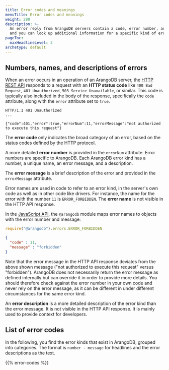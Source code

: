 ```yaml
---
title: Error codes and meanings
menuTitle: Error codes and meanings
weight: 280
description: >-
  An error reply from ArangoDB servers contain a code, error number, and message
  and you can look up additional information for a specific kind of error
pageToc:
  maxHeadlineLevel: 3
archetype: default
---
```

## Numbers, names, and descriptions of errors

When an error occurs in an operation of an ArangoDB server, the
[HTTP REST API](http-api/_index.md) responds to a request with an
**HTTP status code** like `400 Bad Request`, `401 Unauthorized`,
`503 Service Unavailable`, or similar. This code is typically also included in
the body of the response, specifically the `code` attribute, along with the
`error` attribute set to `true`.

```
HTTP/1.1 401 Unauthorized
...

{"code":401,"error":true,"errorNum":11,"errorMessage":"not authorized to execute this request"}
```

The **error code** only indicates the broad category of an error, based on the
status codes defined by the HTTP protocol.

A more detailed **error number** is provided in the `errorNum` attribute.
Error numbers are specific to ArangoDB. Each ArangoDB error kind has a number,
a unique name, an error message, and a description.

The **error message** is a brief description of the error and provided in the
`errorMessage` attribute.

Error names are used in code to refer to an error kind, in the server's own code
as well as in other code like drivers. For instance, the name for the error with
the number `11` is `ERROR_FORBIDDEN`. The **error name** is not visible in the
HTTP API response.

In the [JavaScript API](javascript-api/_index.md), the `@arangodb` module maps
error names to objects with the error number and message:

```js
require("@arangodb").errors.ERROR_FORBIDDEN
```

```json
{
  "code" : 11,
  "message" : "forbidden"
}
```

Note that the error message in the HTTP API response deviates from the above
shown message ("not authorized to execute this request" versus "forbidden").
ArangoDB does not necessarily return the error message as defined internally but
can override it in order to provide more details. You should therefore check
against the error number in your own code and never rely on the error message,
as it can be different in under different circumstances for the same error kind.

An **error description** is a more detailed description of the error kind than
the error message. It is not visible in the HTTP API response. It is mainly
used to provide context for developers.

## List of error codes

In the following, you find the error kinds that exist in ArangoDB, grouped into
categories. The format is `number - message` for headlines and the error
descriptions as the text.

{{% error-codes %}}
